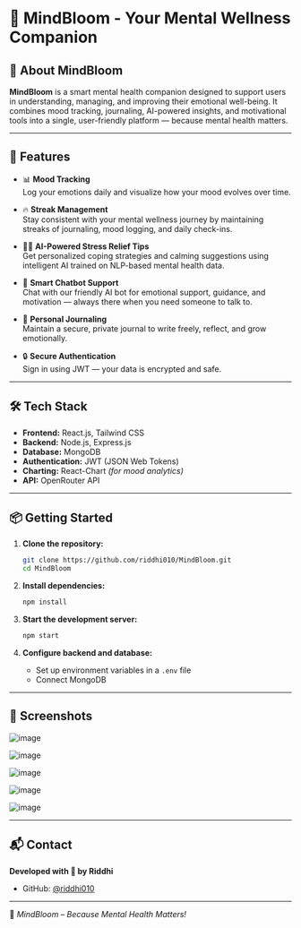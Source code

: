 # 🌿 MindBloom - Your Mental Wellness Companion

## 🧠 About MindBloom

**MindBloom** is a smart mental health companion designed to support users in understanding, managing, and improving their emotional well-being. It combines mood tracking, journaling, AI-powered insights, and motivational tools into a single, user-friendly platform — because mental health matters.

---
## 🚀 Features

- 📊 **Mood Tracking**  
  Log your emotions daily and visualize how your mood evolves over time.

- 🔥 **Streak Management**  
  Stay consistent with your mental wellness journey by maintaining streaks of journaling, mood logging, and daily check-ins.

- 🧘‍♀️ **AI-Powered Stress Relief Tips**  
  Get personalized coping strategies and calming suggestions using intelligent AI trained on NLP-based mental health data.

- 🤖 **Smart Chatbot Support**  
  Chat with our friendly AI bot for emotional support, guidance, and motivation — always there when you need someone to talk to.

- 📔 **Personal Journaling**  
  Maintain a secure, private journal to write freely, reflect, and grow emotionally.

- 🔒 **Secure Authentication**  
  Sign in using JWT — your data is encrypted and safe.
---
## 🛠️ Tech Stack

- **Frontend:** React.js, Tailwind CSS  
- **Backend:** Node.js, Express.js  
- **Database:** MongoDB  
- **Authentication:** JWT (JSON Web Tokens)  
- **Charting:** React-Chart *(for mood analytics)*
- **API:** OpenRouter API
---
## 📦 Getting Started

1. **Clone the repository:**

   ```bash
   git clone https://github.com/riddhi010/MindBloom.git
   cd MindBloom
   ```

2. **Install dependencies:**

   ```bash
   npm install
   ```

3. **Start the development server:**

   ```bash
   npm start
   ```

4. **Configure backend and database:**
   - Set up environment variables in a `.env` file
   - Connect MongoDB
---
## 📸 Screenshots 

![image](https://github.com/user-attachments/assets/7fd949cd-4157-4d23-ba72-3cbff557683f)

![image](https://github.com/user-attachments/assets/aa11ac9b-1476-4374-a3e8-dcde56e0cea3)

![image](https://github.com/user-attachments/assets/79f15f30-af43-4f5c-a136-24d04e83e63c)

![image](https://github.com/user-attachments/assets/ea600220-cb8d-44ad-a795-c8faeca405d3)

![image](https://github.com/user-attachments/assets/25448896-c4bf-4b87-8ed3-146c73aaa7c1)

---
## 📬 Contact

**Developed with 💚 by Riddhi**

- GitHub: [@riddhi010](https://github.com/riddhi010)

---

🌱 *MindBloom – Because Mental Health Matters!*
